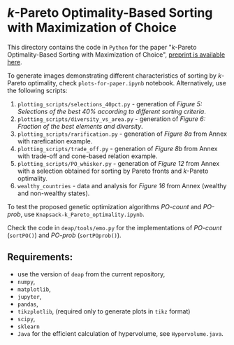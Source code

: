 # *k*-Pareto Optimality-Based Sorting with Maximization of Choice

This directory contains the code in ``Python`` for the paper "*k*-Pareto Optimality-Based 
Sorting with Maximization of Choice", [preprint is available here](https://arxiv.org/abs/2201.08206).

To generate images demonstrating different characteristics of sorting by
*k*-Pareto optimality, check `plots-for-paper.ipynb` notebook.
Alternatively, use the following scripts:

1. `plotting_scripts/selections_40pct.py` - generation of *Figure 5:  Selections of the best 40% according to different sorting criteria*.
2. `plotting_scripts/diversity_vs_area.py` - generation of *Figure 6:  Fraction of the best elements and diversity*.
3. `plotting_scripts/rarification.py` - generation of *Figure 8a* from Annex with rarefication example.
4. `plotting_scripts/trade_off.py` - generation of *Figure 8b* from Annex with trade-off and cone-based relation example.
5. `plotting_scripts/PO_whisker.py` - generation of *Figure 12* from Annex with a selection obtained for sorting by Pareto fronts and $k$-Pareto optimality.
6. `wealthy_countries` - data and analysis for *Figure 16* from Annex (wealthy and non-wealthy states).


To test the proposed genetic optimization algorithms *PO-count* and *PO-prob*, 
use `Knapsack-k_Pareto_optimality.ipynb`.

Check the code in `deap/tools/emo.py` for the implementations 
of *PO-count* (`sortPO()`) and *PO-prob* (`sortPOprob()`).

## Requirements:
- use the version of `deap` from the current repository,
- `numpy`,
- `matplotlib`,
- `jupyter`,
- `pandas`,
- `tikzplotlib`, (required only to generate plots in `tikz` format)
- `scipy`,
- `sklearn`
- `Java` for the efficient calculation of hypervolume, see `Hypervolume.java`.
